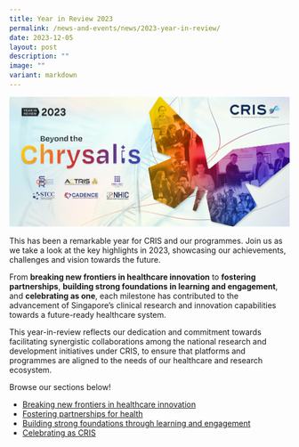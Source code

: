```yaml
---
title: Year in Review 2023
permalink: /news-and-events/news/2023-year-in-review/
date: 2023-12-05
layout: post
description: ""
image: ""
variant: markdown
---
```

![](/images/Resources_News/231203%20Year%20in%20review/CRIS_YIR_Banner_Main_Banner.jpg)
	
This has been a remarkable year for CRIS and our programmes. Join us as we take a look at the key highlights in 2023, showcasing our achievements, challenges and vision towards the future. 

From **breaking new frontiers in healthcare innovation** to **fostering partnerships**, **building strong foundations in learning and engagement**, and **celebrating as one**, each milestone has contributed to the advancement of Singapore’s clinical research and innovation capabilities towards a future-ready healthcare system.  

This year-in-review reflects our dedication and commitment towards facilitating synergistic collaborations among the national research and development initiatives under CRIS, to ensure that platforms and programmes are aligned to the needs of our healthcare and research ecosystem.

Browse our sections below!

* [Breaking new frontiers in healthcare innovation](/news-and-events/news/2023-newfrontiers/)
* [Fostering partnerships for health](/news-and-events/news/2023-partnerships/)
* [Building strong foundations through learning and engagement](/news-and-events/news/2023-learning)
* [Celebrating as CRIS](/news-and-events/news/2023-onecris)